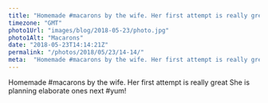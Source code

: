 ```yaml
---
title: "Homemade #macarons by the wife. Her first attempt is really great"
timezone: "GMT"
photo1Url: "images/blog/2018-05-23/photo.jpg"
photo1Alt: "Macarons"
date: "2018-05-23T14:14:21Z"
permalink: "/photos/2018/05/23/14-14/"
meta:  "Homemade #macarons by the wife. Her first attempt is really great. She is planning elaborate ones  next"
---
```

Homemade #macarons by the wife. Her first attempt is really great
She is planning elaborate ones next #yum!
